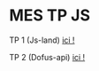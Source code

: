 # MES TP JS
TP 1 (Js-land) [ici !](https://github.com/FlorianLeveil/TP-JS/tree/master/Leveil-JSLand)

TP 2 (Dofus-api) [ici !](https://github.com/FlorianLeveil/TP-JS/tree/master/Leveil-DofusApi)

